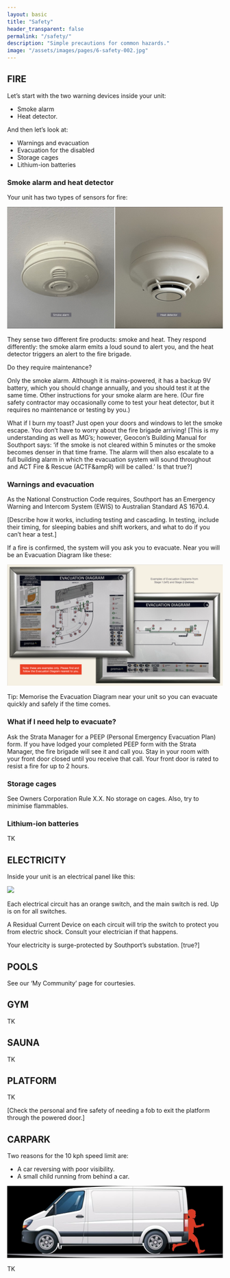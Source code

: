 ```yaml
---
layout: basic
title: "Safety"
header_transparent: false
permalink: "/safety/"
description: "Simple precautions for common hazards."
image: "/assets/images/pages/6-safety-002.jpg"
---
```


## FIRE

Let’s start with the two warning devices inside your unit:

- Smoke alarm
- Heat detector.

And then let’s look at:

- Warnings and evacuation
- Evacuation for the disabled
- Storage cages
- Lithium-ion batteries

### Smoke alarm and heat detector

Your unit has two types of sensors for fire:

![](/assets/images/pages/6-safety-002.jpg)

They sense two different fire products: smoke and heat. They respond differently: the smoke alarm emits a loud sound to alert you, and the heat detector triggers an alert to the fire brigade.

Do they require maintenance?

Only the smoke alarm. Although it is mains-powered, it has a backup 9V battery, which you should change annually, and you should test it at the same time. Other instructions for your smoke alarm are here. (Our fire
safety contractor may occasionally come to test your heat detector, but it requires no maintenance or testing by you.)

What if I burn my toast? Just open your doors and windows to let the smoke escape. You don’t have to worry about the fire brigade arriving! [This is my understanding as well as MG’s; however, Geocon’s Building Manual for
Southport says: ‘if the smoke is not cleared within 5 minutes or the smoke becomes denser in that time frame. The alarm will then also escalate to a full building alarm in which the evacuation system will sound
throughout and ACT Fire & Rescue (ACTF&ampR) will be called.’ Is that true?]

### Warnings and evacuation

As the National Construction Code requires, Southport has an Emergency Warning and Intercom System (EWIS) to Australian Standard AS 1670.4.

[Describe how it works, including testing and cascading. In testing, include their timing, for sleeping babies and shift workers, and what to do if you can’t hear a test.]

If a fire is confirmed, the system will you ask you to evacuate. Near you will be an Evacuation Diagram like these:

![](/assets/images/pages/6-safety-003.png)

Tip: Memorise the Evacuation Diagram near your unit so you can evacuate quickly and safely if the time comes.

### What if I need help to evacuate?

Ask the Strata Manager for a PEEP (Personal Emergency Evacuation Plan) form. If you have lodged your completed PEEP form with the Strata Manager, the fire brigade will see it and call you. Stay in your room with your
front door closed until you receive that call. Your front door is rated to resist a fire for up to 2 hours.

### Storage cages

See Owners Corporation Rule X.X. No storage on cages. Also, try to minimise flammables.

### Lithium-ion batteries

TK

## ELECTRICITY

Inside your unit is an electrical panel like this:

![](/assets/images/pages/6-safety-004.jpeg)

Each electrical circuit has an orange switch, and the main switch is red. Up is on for all switches.

A Residual Current Device on each circuit will trip the switch to protect you from electric shock. Consult your electrician if that happens.

Your electricity is surge-protected by Southport’s substation. [true?]

## POOLS

See our ‘My Community’ page for courtesies.

## GYM

TK

## SAUNA

TK

## PLATFORM

TK

[Check the personal and fire safety of needing a fob to exit the platform through the powered door.]

## CARPARK

Two reasons for the 10 kph speed limit are:

- A car reversing with poor visibility.
- A small child running from behind a car.

![](/assets/images/pages/6-safety-005.jpg)

TK

